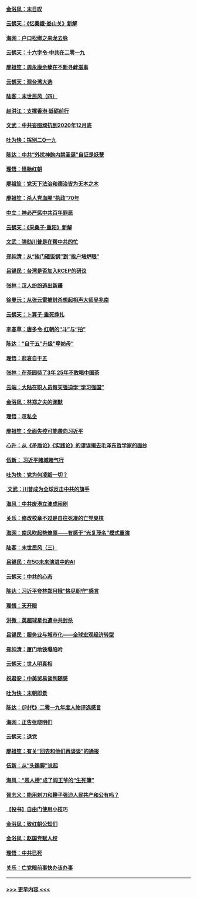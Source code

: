 #### [金浴凤：末日叹](../pages/nsc993/n11752359.md?t=12292111) 
#### [云鹤天：《忆秦娥‧娄山关》新解](../pages/nsc993/n11752348.md?t=12292111) 
#### [海网：户口松绑之来龙去脉](../pages/nsc993/n11752328.md?t=12292111) 
#### [云鹤天：十六字令‧中共在二零一九](../pages/nsc993/n11752305.md?t=12292111) 
#### [廖祖笙：周永康余孽在不断寻衅滋事](../pages/nsc993/n11751013.md?t=12292111) 
#### [云鹤天：观台湾大选](../pages/nsc993/n11751007.md?t=12292111) 
#### [陆客：末世民风（四）](../pages/nsc993/n11749203.md?t=12292111) 
#### [赵洪江：支撑香港 砥砺前行](../pages/nsc993/n11748482.md?t=12292111) 
#### [文武：中共妄图顽抗到2020年12月底](../pages/nsc993/n11748446.md?t=12292111) 
#### [吐为快：挥别二O一九](../pages/nsc993/n11748411.md?t=12292111) 
#### [陈达：中共“外扰神韵内禁圣诞”自证是妖孽](../pages/nsc993/n11748226.md?t=12292111) 
#### [理悟：怪胎红朝](../pages/nsc993/n11748206.md?t=12292111) 
#### [廖祖笙：党天下法治和德治皆为无本之木](../pages/nsc993/n11748135.md?t=12292111) 
#### [廖祖笙：杀人党血腥“执政”70年](../pages/nsc993/n11745144.md?t=12292111) 
#### [中立：神必严惩中共百年罪恶](../pages/nsc993/n11744970.md?t=12292111) 
#### [云鹤天：《采桑子‧重阳》新解](../pages/nsc993/n11744948.md?t=12292111) 
#### [文武：弹劾川普是在帮中共的忙](../pages/nsc993/n11744758.md?t=12292111) 
#### [郑纯清：从“挨门砸饭锅”到“挨户堵炉眼”](../pages/nsc993/n11744745.md?t=12292111) 
#### [吕锡民：台湾是否加入RCEP的研议](../pages/nsc993/n11744701.md?t=12292111) 
#### [张林：汉人纷纷逃出新疆](../pages/nsc993/n11743530.md?t=12292111) 
#### [徐曼沅：从张云雷被封杀想起相声大师吴兆南](../pages/nsc993/n11741816.md?t=12292111) 
#### [云鹤天：卜算子‧垂死挣扎](../pages/nsc993/n11739956.md?t=12292111) 
#### [李春草：唐多令‧红朝的“斗”与“拍”](../pages/nsc993/n11739830.md?t=12292111) 
#### [陈达：“自干五”升级“牵妨母”](../pages/nsc993/n11739724.md?t=12292111) 
#### [理悟：悲哀自干五](../pages/nsc993/n11739547.md?t=12292111) 
#### [张林：在茶园待了3年 25年不敢喝中国茶](../pages/nsc993/n11739240.md?t=12292111) 
#### [云端：大陆在职人员每天强迫学“学习强国”](../pages/nsc993/n11738735.md?t=12292111) 
#### [金浴凤：林郑之夫的渊默](../pages/nsc993/n11737735.md?t=12292111) 
#### [理悟：叹私企](../pages/nsc993/n11737715.md?t=12292111) 
#### [廖祖笙：全面失控可能袭向习近平](../pages/nsc993/n11737704.md?t=12292111) 
#### [心升：从《矛盾论》《实践论》的谬误揭去毛泽东哲学家的面纱](../pages/nsc993/n11736962.md?t=12292111) 
#### [伍新： 习近平赌城赌气行](../pages/nsc993/n11736929.md?t=12292111) 
#### [吐为快：党为何凌蹈一切？](../pages/nsc993/n11736915.md?t=12292111) 
#### [ 文武：川普成为全球反击中共的旗手](../pages/nsc993/n11736882.md?t=12292111) 
#### [海风：中共废港立澳成闹剧](../pages/nsc993/n11735857.md?t=12292111) 
#### [关乐：修改校章不过是自往死凑的亡党臭棋](../pages/nsc993/n11735097.md?t=12292111) 
#### [海网：南风吹起势燎原——有感于“光复茂名”模式重演](../pages/nsc993/n11732308.md?t=12292111) 
#### [陆客：末世民风（三）](../pages/nsc993/n11732211.md?t=12292111) 
#### [吕锡民：在5G未来演进中的AI](../pages/nsc993/n11730010.md?t=12292111) 
#### [云鹤天：中共的心态](../pages/nsc993/n11729906.md?t=12292111) 
#### [陈达：习近平夸林郑月娥“恪尽职守”感言](../pages/nsc993/n11729881.md?t=12292111) 
#### [理悟：天开眼](../pages/nsc993/n11729699.md?t=12292111) 
#### [洪微：英超球星也遭中共封杀](../pages/nsc993/n11727243.md?t=12292111) 
#### [吕锡民：服务业与城市化——全球宏观经济转型](../pages/nsc993/n11725845.md?t=12292111) 
#### [郑纯清：厦门地铁塌陷吟](../pages/nsc993/n11725813.md?t=12292111) 
#### [云鹤天：世人明真相](../pages/nsc993/n11725621.md?t=12292111) 
#### [祝君安：中美贸易谈判随感](../pages/nsc993/n11725609.md?t=12292111) 
#### [吐为快：末朝即景](../pages/nsc993/n11723365.md?t=12292111) 
#### [陈达：《时代》二零一九年度人物评选感言](../pages/nsc993/n11723337.md?t=12292111) 
#### [海网：正告张晓明们](../pages/nsc993/n11723228.md?t=12292111) 
#### [云鹤天：退党](../pages/nsc993/n11723056.md?t=12292111) 
#### [廖祖笙：有关“回去和他们再谈谈”的通报](../pages/nsc993/n11722442.md?t=12292111) 
#### [伍新：从“头踢脚”说起](../pages/nsc993/n11722429.md?t=12292111) 
#### [海风：“恶人榜”成了阎王爷的“生死簿”](../pages/nsc993/n11722272.md?t=12292111) 
#### [胥志义：能用剌刀和鞭子强迫人民共产和公有吗？](../pages/nsc993/n11720569.md?t=12292111) 
#### [【投书】自由门使用小技巧](../pages/nsc993/n11720180.md?t=12292111) 
#### [金浴凤：致红朝公知们](../pages/nsc993/n11720563.md?t=12292111) 
#### [金浴凤：赵国党赋人权](../pages/nsc993/n11720533.md?t=12292111) 
#### [理悟：中共已死](../pages/nsc993/n11720233.md?t=12292111) 
#### [关乐：亡党眼前事快办该办事](../pages/nsc993/n11719160.md?t=12292111) 

----
#### [ >>> 更早内容 <<< ](../indexes/nsc993-earlier.md)
